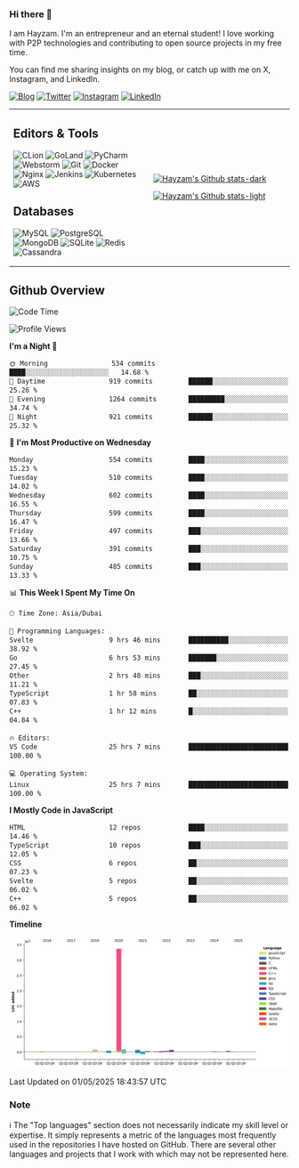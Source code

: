 ### Hi there 👋

I am Hayzam. I'm an entrepreneur and an eternal student! I love working with P2P technologies and contributing to open source projects in my free time.

You can find me sharing insights on my blog, or catch up with me on X, Instagram, and LinkedIn.

[![Blog](https://img.shields.io/badge/Blog-%2312100E.svg?&style=for-the-badge&logo=medium&logoColor=white)](https://hayzam.com)
[![Twitter](https://img.shields.io/badge/Twitter-%231DA1F2.svg?&style=for-the-badge&logo=X&logoColor=white)](https://twitter.com/hayzam_js)
[![Instagram](https://img.shields.io/badge/Instagram-%23E4405F.svg?&style=for-the-badge&logo=instagram&logoColor=white)](https://instagram.com/hayzam.ts)
[![LinkedIn](https://img.shields.io/badge/LinkedIn-%230077B5.svg?&style=for-the-badge&logo=linkedin&logoColor=white)](https://www.linkedin.com/in/hayzam-s-2b9b95139/)

<table width="100%">
<tr>
<td width="50%">

## Editors & Tools

![CLion](https://img.shields.io/badge/-CLion-000000?style=flat&logo=CLion)
![GoLand](https://img.shields.io/badge/-GoLand-000000?style=flat&logo=Goland)
![PyCharm](https://img.shields.io/badge/-PyCharm-000000?style=flat&logo=PyCharm)
![Webstorm](https://img.shields.io/badge/-WebStorm-000000?style=flat&logo=WebStorm)
![Git](https://img.shields.io/badge/-Git-000000?style=flat&logo=git)
![Docker](https://img.shields.io/badge/-Docker-000000?style=flat&logo=docker)
![Nginx](https://img.shields.io/badge/-Nginx-000000?style=flat&logo=nginx)
![Jenkins](https://img.shields.io/badge/-Jenkins-000000?style=flat&logo=jenkins)
![Kubernetes](https://img.shields.io/badge/-Kubernetes-000000?style=flat&logo=kubernetes)
![AWS](https://img.shields.io/badge/-AWS-000000?style=flat&logo=amazon-aws)

## Databases

![MySQL](https://img.shields.io/badge/-MySQL-000000?style=flat&logo=mysql)
![PostgreSQL](https://img.shields.io/badge/-PostgreSQL-000000?style=flat&logo=postgresql)
![MongoDB](https://img.shields.io/badge/-MongoDB-000000?style=flat&logo=mongodb)
![SQLite](https://img.shields.io/badge/-SQLite-000000?style=flat&logo=sqlite)
![Redis](https://img.shields.io/badge/-Redis-000000?style=flat&logo=redis)
![Cassandra](https://img.shields.io/badge/-Cassandra-000000?style=flat&logo=apache-cassandra)
</div>

<td width="50%">
 
[![Hayzam's Github stats-dark](https://github-readme-stats.vercel.app/api?username=hayzamjs&show_icons=true&theme=dark#gh-dark-mode-only)](https://github.com/anuraghazra/github-readme-stats#gh-dark-mode-only)
 
[![Hayzam's Github stats-light](https://github-readme-stats.vercel.app/api?username=hayzamjs&show_icons=true&theme=default#gh-light-mode-only)](https://github.com/anuraghazra/github-readme-stats#gh-light-mode-only)

</td>
</tr>
</table>
 
## Github Overview


<!--START_SECTION:waka-->
![Code Time](http://img.shields.io/badge/Code%20Time-2%2C087%20hrs%2026%20mins-blue)

![Profile Views](http://img.shields.io/badge/Profile%20Views-3-blue)

**I'm a Night 🦉** 

```text
🌞 Morning                534 commits         ████░░░░░░░░░░░░░░░░░░░░░   14.68 % 
🌆 Daytime                919 commits         ██████░░░░░░░░░░░░░░░░░░░   25.26 % 
🌃 Evening                1264 commits        █████████░░░░░░░░░░░░░░░░   34.74 % 
🌙 Night                  921 commits         ██████░░░░░░░░░░░░░░░░░░░   25.32 % 
```
📅 **I'm Most Productive on Wednesday** 

```text
Monday                   554 commits         ████░░░░░░░░░░░░░░░░░░░░░   15.23 % 
Tuesday                  510 commits         ████░░░░░░░░░░░░░░░░░░░░░   14.02 % 
Wednesday                602 commits         ████░░░░░░░░░░░░░░░░░░░░░   16.55 % 
Thursday                 599 commits         ████░░░░░░░░░░░░░░░░░░░░░   16.47 % 
Friday                   497 commits         ███░░░░░░░░░░░░░░░░░░░░░░   13.66 % 
Saturday                 391 commits         ███░░░░░░░░░░░░░░░░░░░░░░   10.75 % 
Sunday                   485 commits         ███░░░░░░░░░░░░░░░░░░░░░░   13.33 % 
```


📊 **This Week I Spent My Time On** 

```text
🕑︎ Time Zone: Asia/Dubai

💬 Programming Languages: 
Svelte                   9 hrs 46 mins       ██████████░░░░░░░░░░░░░░░   38.92 % 
Go                       6 hrs 53 mins       ███████░░░░░░░░░░░░░░░░░░   27.45 % 
Other                    2 hrs 48 mins       ███░░░░░░░░░░░░░░░░░░░░░░   11.21 % 
TypeScript               1 hr 58 mins        ██░░░░░░░░░░░░░░░░░░░░░░░   07.83 % 
C++                      1 hr 12 mins        █░░░░░░░░░░░░░░░░░░░░░░░░   04.84 % 

🔥 Editors: 
VS Code                  25 hrs 7 mins       █████████████████████████   100.00 % 

💻 Operating System: 
Linux                    25 hrs 7 mins       █████████████████████████   100.00 % 
```

**I Mostly Code in JavaScript** 

```text
HTML                     12 repos            ████░░░░░░░░░░░░░░░░░░░░░   14.46 % 
TypeScript               10 repos            ███░░░░░░░░░░░░░░░░░░░░░░   12.05 % 
CSS                      6 repos             ██░░░░░░░░░░░░░░░░░░░░░░░   07.23 % 
Svelte                   5 repos             ██░░░░░░░░░░░░░░░░░░░░░░░   06.02 % 
C++                      5 repos             ██░░░░░░░░░░░░░░░░░░░░░░░   06.02 % 
```



**Timeline**

![Lines of Code chart](https://raw.githubusercontent.com/hayzamjs/hayzamjs/main/assets/bar_graph.png)


 Last Updated on 01/05/2025 18:43:57 UTC
<!--END_SECTION:waka-->


### Note 

:information_source: The "Top languages" section does not necessarily indicate my skill level or expertise. It simply represents a metric of the languages most frequently used in the repositories I have hosted on GitHub. There are several other languages and projects that I work with which may not be represented here. 

